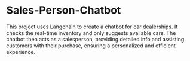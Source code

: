 # Sales-Person-Chatbot
This project uses Langchain to create a chatbot for car dealerships. It checks the real-time inventory and only suggests available cars. The chatbot then acts as a salesperson, providing detailed info and assisting customers with their purchase, ensuring a personalized and efficient experience.
